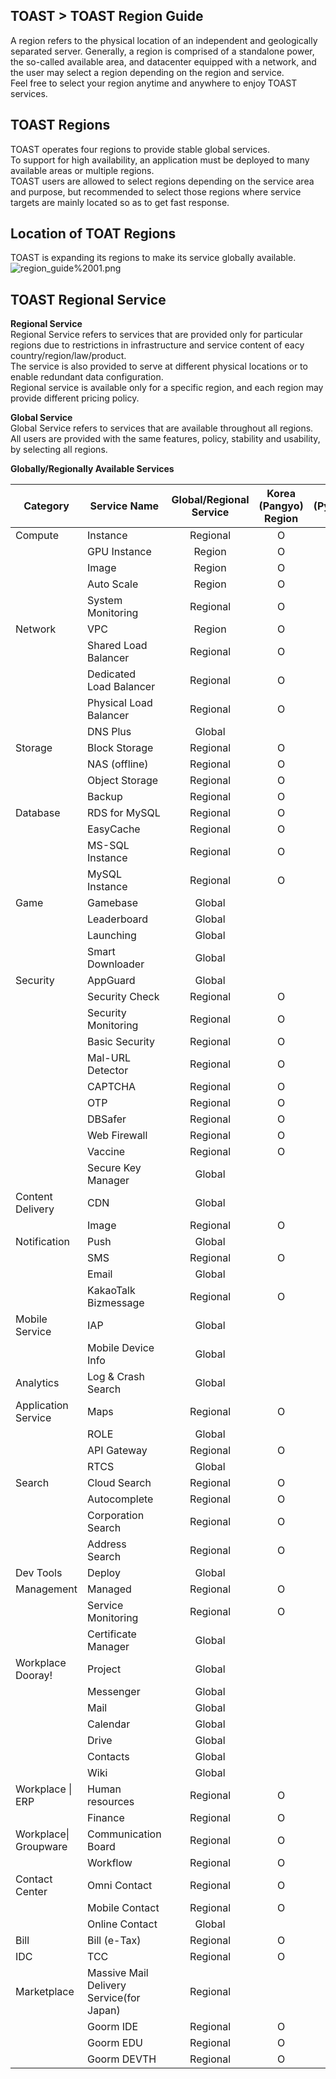 ## TOAST > TOAST Region Guide
A region refers to the physical location of an independent and geologically separated server. 
Generally, a region is comprised of a standalone power, the so-called available area, and datacenter equipped with a network, and the user may select a region depending on the region and service. <br>
Feel free to select your region anytime and anywhere to enjoy TOAST services. 

## TOAST Regions

TOAST operates four regions to provide stable global services. <br>
To support for high availability, an application must be deployed to many available areas or multiple regions. <br>
TOAST users are allowed to select regions depending on the service area and purpose, but recommended to select those regions where service targets are mainly located so as to get fast response.   

## Location of TOAT Regions 
TOAST is expanding its regions to make its service globally available. <br> 
![region_guide%2001.png](https://static.toastoven.net/toast/region_guide/region_guide%2001.png)

## TOAST Regional Service 

**Regional Service**<br>
Regional Service refers to services that are provided only for particular regions due to restrictions in infrastructure and service content of eacy country/region/law/product. <br>
The service is also provided to serve at different physical locations or to enable redundant data configuration. <br>
Regional service is available only for a specific region, and each region may provide different pricing policy. <br>

**Global Service**<br>
Global Service refers to services that are available throughout all regions. <br>
All users are provided with the same features, policy, stability and usability, by selecting all regions. <br>

**Globally/Regionally Available Services**<br>

| Category | Service Name | Global/Regional Service | Korea (Pangyo) Region | Korea (Pyeongchon) Region | Japan (Tokyo) Region | US (California) Region |
| --- | ---- | :--------: | :-------: | :-------: | :-------: | :----------: |
| Compute | Instance | Regional | O | O | O | O |
|  | GPU Instance | Region | O |  |  |  |
|  | Image | Region | O | O | O | O |
|  | Auto Scale | Region | O | O | O | O |
|  | System Monitoring | Regional | O | O | O | O |
| Network | VPC | Region | O | O | O | O |
|  | Shared Load Balancer | Regional | O | O | O | O |
|  | Dedicated Load Balancer | Regional | O | O | O | O |
|  | Physical Load Balancer | Regional | O | O |  |  |
|  | DNS Plus | Global |  |  |  |  |
| Storage | Block Storage | Regional | O | O | O | O |
|  | NAS (offline) | Regional | O | O |  | O |
|  | Object Storage | Regional | O | O | O | O |
|  | Backup | Regional | O |  | O |  |
| Database | RDS for MySQL | Regional | O | O | O |  |
|  | EasyCache | Regional | O |  | O |  |
|  | MS-SQL Instance | Regional | O | O | O | O |
|  | MySQL Instance | Regional | O | O | O | O |
| Game | Gamebase | Global |  |  |  |  |
|  | Leaderboard | Global |  |  |  |  |
|  | Launching | Global |  |  |  |  |
|  | Smart Downloader | Global |  |  |  |  |
| Security | AppGuard | Global |  |  |  |  |
|  | Security Check | Regional | O |  |  |  |
|  | Security Monitoring | Regional | O |  |  |  |
|  | Basic Security | Regional | O |  |  |  |
|  | Mal-URL Detector | Regional | O |  |  |  |
|  | CAPTCHA | Regional | O |  |  |  |
|  | OTP | Regional | O |  |  |  |
|  | DBSafer | Regional | O |  |  |  |
|  | Web Firewall | Regional | O |  |  |  |
|  | Vaccine | Regional | O |  |  |  |
|  | Secure Key Manager | Global |  |  |  |  |
| Content Delivery | CDN | Global |  |  |  |  |
|  | Image | Regional | O |  |  |  |
| Notification | Push | Global |  |  |  |  |
|  | SMS | Regional | O |  |  |  |
|  | Email | Global |  |  |  |  |
|  | KakaoTalk Bizmessage | Regional | O |  |  |  |
| Mobile Service | IAP | Global |  |  |  |  |
|  | Mobile Device Info | Global |  |  |  |  |
| Analytics | Log & Crash Search | Global |  |  |  |  |
| Application Service | Maps | Regional | O |  |  |  |
|  | ROLE | Global |  |  |  |  |
|  | API Gateway | Regional | O |  |  |  |
|  | RTCS | Global |  |  |  |  |
| Search | Cloud Search | Regional | O |  |  |  |
|  | Autocomplete | Regional | O |  |  |  |
|  | Corporation Search | Regional | O |  |  |  |
|  | Address Search | Regional | O |  |  |  |
| Dev Tools | Deploy | Global |  |  |  |  |
| Management | Managed | Regional | O |  |  |  |
|  | Service Monitoring | Regional | O |  |  |  |
|  | Certificate Manager | Global |  |  |  |  |
| Workplace Dooray! | Project | Global |  |  |  |  |
|  | Messenger | Global |  |  |  |  |
|  | Mail | Global |  |  |  |  |
|  | Calendar | Global |  |  |  |  |
|  | Drive | Global |  |  |  |  |
|  | Contacts | Global |  |  |  |  |
|  | Wiki | Global |  |  |  |  |
| Workplace \| ERP | Human resources | Regional | O |  |  |  |
|  | Finance | Regional | O |  |  |  |
| Workplace\| Groupware | Communication Board | Regional | O |  |  |  |
|  | Workflow | Regional | O |  |  |  |
| Contact Center | Omni Contact | Regional | O |  |  |  |
|  | Mobile Contact | Regional | O |  |  |  |
|  | Online Contact | Global |  |  |  |  |
| Bill | Bill (e-Tax) | Regional | O |  |  |  |
| IDC | TCC | Regional | O |  |  |  |
| Marketplace | Massive Mail Delivery Service(for Japan) | Regional |  |  | O |  |
|  | Goorm IDE | Regional | O |  |  |  |
|  | Goorm EDU | Regional | O |  |  |  |
|  | Goorm DEVTH | Regional | O |  |  |  |
